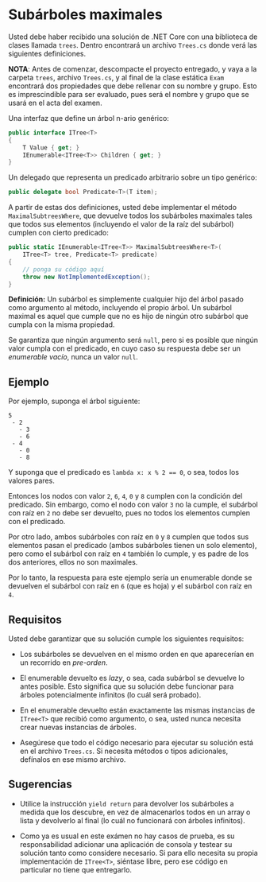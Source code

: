 # Subárboles maximales

Usted debe haber recibido una solución de .NET Core con una biblioteca de clases llamada `trees`. Dentro encontrará un archivo `Trees.cs` donde verá las siguientes definiciones.

**NOTA**: Antes de comenzar, descompacte el proyecto entregado, y vaya a la carpeta `trees`, archivo `Trees.cs`, y al final de la clase estática `Exam` encontrará dos propiedades que debe rellenar con su nombre y grupo. Esto es imprescindible para ser evaluado, pues será el nombre y grupo que se usará en el acta del examen.

Una interfaz que define un árbol n-ario genérico:

```cs
public interface ITree<T>
{
    T Value { get; }
    IEnumerable<ITree<T>> Children { get; }
}
```

Un delegado que representa un predicado arbitrario sobre un tipo genérico:

```cs
public delegate bool Predicate<T>(T item);
```

A partir de estas dos definiciones, usted debe implementar el método `MaximalSubtreesWhere`, que devuelve todos los subárboles maximales tales que todos sus elementos (incluyendo el valor de la raíz del subárbol) cumplen con cierto predicado:

```cs
public static IEnumerable<ITree<T>> MaximalSubtreesWhere<T>(
    ITree<T> tree, Predicate<T> predicate)
{
    // ponga su código aquí
    throw new NotImplementedException();
}
```

**Definición:** Un subárbol es simplemente cualquier hijo del árbol pasado como argumento al método, incluyendo el propio árbol. Un subárbol maximal es aquel que cumple que no es hijo de ningún otro subárbol que cumpla con la misma propiedad.

Se garantiza que ningún argumento será `null`, pero si es posible que ningún valor cumpla con el predicado, en cuyo caso su respuesta debe ser un *enumerable vacío*, nunca un valor `null`.

## Ejemplo

Por ejemplo, suponga el árbol siguiente:

```
5
 - 2
   - 3
   - 6
 - 4
   - 0
   - 8
```

Y suponga que el predicado es `lambda x: x % 2 == 0`, o sea, todos los valores pares.

Entonces los nodos con valor `2`, `6`, `4`, `0` y `8` cumplen con la condición del predicado. Sin embargo, como el nodo con valor `3` no la cumple, el subárbol con raíz en `2` no debe ser devuelto, pues no todos los elementos cumplen con el predicado.

Por otro lado, ambos subárboles con raíz en `0` y `8` cumplen que todos sus elementos pasan el predicado (ambos subárboles tienen un solo elemento), pero como el subárbol con raíz en `4` también lo cumple, y es padre de los dos anteriores, ellos no son maximales.

Por lo tanto, la respuesta para este ejemplo sería un enumerable donde se devuelven el subárbol con raíz en `6` (que es hoja) y el subárbol con raíz en `4`.

## Requisitos

Usted debe garantizar que su solución cumple los siguientes requisitos:

- Los subárboles se devuelven en el mismo orden en que aparecerían en un recorrido en *pre-orden*.

- El enumerable devuelto es *lazy*, o sea, cada subárbol se devuelve lo antes posible. Esto significa que su solución debe funcionar para árboles potencialmente infinitos (lo cuál será probado).

- En el enumerable devuelto están exactamente las mismas instancias de `ITree<T>` que recibió como argumento, o sea, usted nunca necesita crear nuevas instancias de árboles.

- Asegúrese que todo el código necesario para ejecutar su solución está en el archivo `Trees.cs`. Si necesita métodos o tipos adicionales, defínalos en ese mismo archivo.

## Sugerencias

- Utilice la instrucción `yield return` para devolver los subárboles a medida que los descubre, en vez de almacenarlos todos en un array o lista y devolverlo al final (lo cuál no funcionará con árboles infinitos).

- Como ya es usual en este exámen no hay casos de prueba, es su responsabilidad adicionar una aplicación de consola y testear su solución tanto como considere necesario. Si para ello necesita su propia implementación de `ITree<T>`, siéntase libre, pero ese código en particular no tiene que entregarlo.
